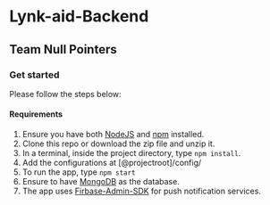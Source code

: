 # Lynk-aid-Backend 
## Team Null Pointers

### Get started

Please follow the steps below:

#### Requirements

1. Ensure you have both [NodeJS][node] and [npm][npm] installed.
2. Clone this repo or download the zip file and unzip it.
3. In a terminal, inside the project directory, type `npm install`.
4. Add the configurations at [@projectroot]/config/
5. To run the app, type `npm start`
6. Ensure to have [MongoDB][mongo] as the database.
7. The app uses [Firbase-Admin-SDK][firebase] for push notification services.


[node]: https://nodejs.org/en/
[npm]: https://www.npmjs.com/
[firebase]: https://firebase.google.com/docs/admin/setup
[mongo]: https://docs.mongodb.com/manual/administration/install-community/
